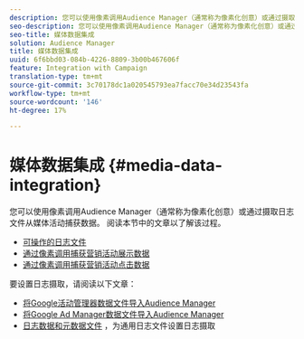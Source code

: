 ```yaml
---
description: 您可以使用像素调用Audience Manager（通常称为像素化创意）或通过摄取日志文件从媒体活动捕获数据。
seo-description: 您可以使用像素调用Audience Manager（通常称为像素化创意）或通过摄取日志文件从媒体活动捕获数据。
seo-title: 媒体数据集成
solution: Audience Manager
title: 媒体数据集成
uuid: 6f6bbd03-084b-4226-8809-3b00b467606f
feature: Integration with Campaign
translation-type: tm+mt
source-git-commit: 3c70178dc1a020545793ea7facc70e34d23543fa
workflow-type: tm+mt
source-wordcount: '146'
ht-degree: 17%

---
```



# 媒体数据集成 {#media-data-integration}

您可以使用像素调用Audience Manager（通常称为像素化创意）或通过摄取日志文件从媒体活动捕获数据。 阅读本节中的文章以了解该过程。

<!-- c_camp_data_int.xml -->

* [可操作的日志文件](/help/using/integration/media-data-integration/actionable-log-files.md)
* [通过像素调用捕获营销活动展示数据](/help/using/integration/media-data-integration/impression-data-pixels.md)
* [通过像素调用捕获营销活动点击数据](/help/using/integration/media-data-integration/click-data-pixels.md)

要设置日志摄取，请阅读以下文章：

* [将Google活动管理器数据文件导入Audience Manager](/help/using/reporting/audience-optimization-reports/aor-advertisers/import-dcm.md)
* [将Google Ad Manager数据文件导入Audience Manager ](/help/using/reporting/audience-optimization-reports/aor-publishers/import-dfp.md)
* [日志数据和元数据文件](/help/using/reporting/audience-optimization-reports/metadata-files-intro/metadata-files-intro.md) ，为通用日志文件设置日志摄取
